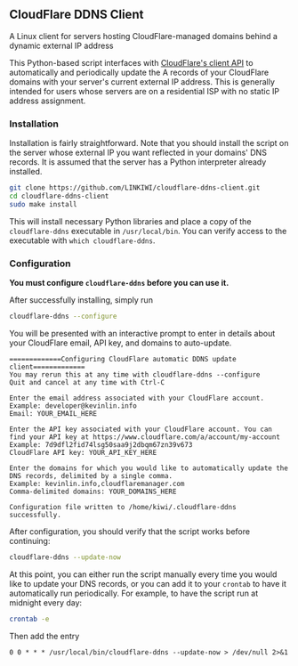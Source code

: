 ## CloudFlare DDNS Client
A Linux client for servers hosting CloudFlare-managed domains behind a dynamic external IP address

This Python-based script interfaces with [CloudFlare's client API](https://api.cloudflare.com/) to automatically and periodically update the A records of your CloudFlare domains with your server's current external IP address. This is generally intended for users whose servers are on a residential ISP with no static IP address assignment.

### Installation
Installation is fairly straightforward. Note that you should install the script on the server whose external IP you want reflected in your domains' DNS records. It is assumed that the server has a Python interpreter already installed.
```bash
git clone https://github.com/LINKIWI/cloudflare-ddns-client.git
cd cloudflare-ddns-client
sudo make install
```
This will install necessary Python libraries and place a copy of the `cloudflare-ddns` executable in `/usr/local/bin`. You can verify access to the executable with `which cloudflare-ddns`.

### Configuration
**You must configure `cloudflare-ddns` before you can use it.**

After successfully installing, simply run
```bash
cloudflare-ddns --configure
```
You will be presented with an interactive prompt to enter in details about your CloudFlare email, API key, and domains to auto-update.
```
=============Configuring CloudFlare automatic DDNS update client=============
You may rerun this at any time with cloudflare-ddns --configure
Quit and cancel at any time with Ctrl-C

Enter the email address associated with your CloudFlare account.
Example: developer@kevinlin.info
Email: YOUR_EMAIL_HERE

Enter the API key associated with your CloudFlare account. You can find your API key at https://www.cloudflare.com/a/account/my-account
Example: 7d9dfl2fid74lsg50saa9j2dbqm67zn39v673
CloudFlare API key: YOUR_API_KEY_HERE

Enter the domains for which you would like to automatically update the DNS records, delimited by a single comma.
Example: kevinlin.info,cloudflaremanager.com
Comma-delimited domains: YOUR_DOMAINS_HERE

Configuration file written to /home/kiwi/.cloudflare-ddns successfully.
```
After configuration, you should verify that the script works before continuing:
```bash
cloudflare-ddns --update-now
```
At this point, you can either run the script manually every time you would like to update your DNS records, or you can add it to your `crontab` to have it automatically run periodically. For example, to have the script run at midnight every day:
```bash
crontab -e
```
Then add the entry
```
0 0 * * * /usr/local/bin/cloudflare-ddns --update-now > /dev/null 2>&1
```
